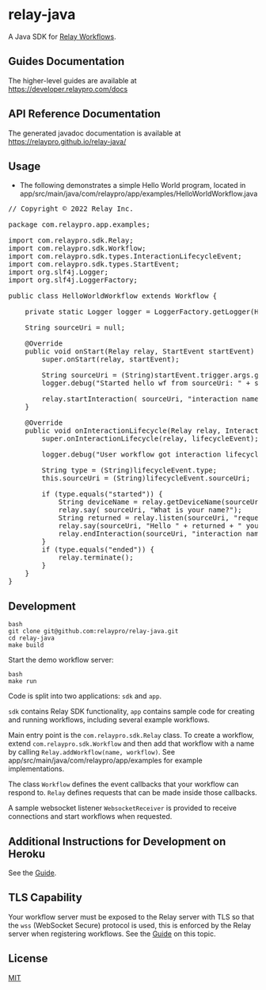 # relay-java

A Java SDK for [Relay Workflows](https://developer.relaypro.com).

## Guides Documentation

The higher-level guides are available at https://developer.relaypro.com/docs

## API Reference Documentation

The generated javadoc documentation is available at https://relaypro.github.io/relay-java/

## Usage

- The following demonstrates a simple Hello World program, located in app/src/main/java/com/relaypro/app/examples/HelloWorldWorkflow.java
<pre>
// Copyright © 2022 Relay Inc.

package com.relaypro.app.examples;

import com.relaypro.sdk.Relay;
import com.relaypro.sdk.Workflow;
import com.relaypro.sdk.types.InteractionLifecycleEvent;
import com.relaypro.sdk.types.StartEvent;
import org.slf4j.Logger;
import org.slf4j.LoggerFactory;

public class HelloWorldWorkflow extends Workflow {

    private static Logger logger = LoggerFactory.getLogger(HelloWorldWorkflow.class);
    
    String sourceUri = null;
    
    @Override
    public void onStart(Relay relay, StartEvent startEvent) {
        super.onStart(relay, startEvent);

        String sourceUri = (String)startEvent.trigger.args.get("source_uri");
        logger.debug("Started hello wf from sourceUri: " + sourceUri + " trigger: " + startEvent.trigger);

        relay.startInteraction( sourceUri, "interaction name", null);
    }

    @Override
    public void onInteractionLifecycle(Relay relay, InteractionLifecycleEvent lifecycleEvent) {
        super.onInteractionLifecycle(relay, lifecycleEvent);
        
        logger.debug("User workflow got interaction lifecycle: " + lifecycleEvent);
        
        String type = (String)lifecycleEvent.type;
        this.sourceUri = (String)lifecycleEvent.sourceUri;
        
        if (type.equals("started")) {
            String deviceName = relay.getDeviceName(sourceUri, false);
            relay.say( sourceUri, "What is your name?");
            String returned = relay.listen(sourceUri, "request-1");
            relay.say(sourceUri, "Hello " + returned + " you are currently using " + deviceName);
            relay.endInteraction(sourceUri, "interaction name");
        }
        if (type.equals("ended")) {
            relay.terminate();
        }
    }
}
</pre>

## Development

    bash
    git clone git@github.com:relaypro/relay-java.git
    cd relay-java
    make build

Start the demo workflow server:

    bash
    make run

Code is split into two applications: `sdk` and `app`.

`sdk` contains Relay SDK functionality, `app` contains sample code for creating and running workflows, including several example workflows.

Main entry point is the `com.relaypro.sdk.Relay` class. To create a workflow, extend `com.relaypro.sdk.Workflow` and then add that workflow with a name by calling `Relay.addWorkflow(name, workflow)`. See app/src/main/java/com/relaypro/app/examples for example implementations.

The class `Workflow` defines the event callbacks that your workflow can respond to. `Relay` defines requests that can be made inside those callbacks.

A sample websocket listener `WebsocketReceiver` is provided to receive connections and start workflows when requested. 

## Additional Instructions for Development on Heroku

See the [Guide](https://developer.relaypro.com/docs/heroku).

## TLS Capability

Your workflow server must be exposed to the Relay server with TLS so
that the `wss` (WebSocket Secure) protocol is used, this is enforced by
the Relay server when registering workflows. See the
[Guide](https://developer.relaypro.com/docs/requirements) on this topic.


## License
[MIT](https://choosealicense.com/licenses/mit/)

